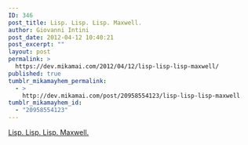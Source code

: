 ```yaml
---
ID: 346
post_title: Lisp. Lisp. Lisp. Maxwell.
author: Giovanni Intini
post_date: 2012-04-12 10:40:21
post_excerpt: ""
layout: post
permalink: >
  https://dev.mikamai.com/2012/04/12/lisp-lisp-lisp-maxwell/
published: true
tumblr_mikamayhem_permalink:
  - >
    http://dev.mikamai.com/post/20958554123/lisp-lisp-lisp-maxwell
tumblr_mikamayhem_id:
  - "20958554123"
---
```

<a href='http://www.michaelnielsen.org/ddi/lisp-as-the-maxwells-equations-of-software/'>Lisp. Lisp. Lisp. Maxwell.</a>